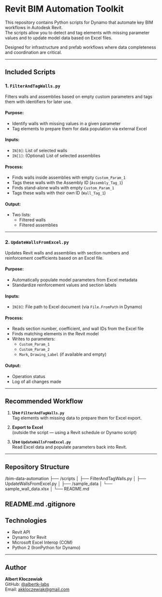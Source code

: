 # Revit BIM Automation Toolkit

This repository contains Python scripts for Dynamo that automate key BIM workflows in Autodesk Revit.  
The scripts allow you to detect and tag elements with missing parameter values and to update model data based on Excel files.

Designed for infrastructure and prefab workflows where data completeness and coordination are critical.

---

##  Included Scripts

### 1. `FilterAndTagWalls.py`

Filters walls and assemblies based on empty custom parameters and tags them with identifiers for later use.

####  Purpose:
- Identify walls with missing values in a given parameter
- Tag elements to prepare them for data population via external Excel

####  Inputs:
- `IN[0]`: List of selected walls
- `IN[1]`: (Optional) List of selected assemblies

####  Process:
- Finds walls inside assemblies with empty `Custom_Param_1`
- Tags these walls with the Assembly ID (`Assembly_Tag_1`)
- Finds stand-alone walls with empty `Custom_Param_1`
- Tags these walls with their own ID (`Wall_Tag_1`)

####  Output:
- Two lists:
  - Filtered walls
  - Filtered assemblies

---

### 2. `UpdateWallsFromExcel.py`

Updates Revit walls and assemblies with section numbers and reinforcement coefficients based on an Excel file.

####  Purpose:
- Automatically populate model parameters from Excel metadata
- Standardize reinforcement values and section labels

####  Inputs:
- `IN[0]`: File path to Excel document (via `File.FromPath` in Dynamo)

####  Process:
- Reads section number, coefficient, and wall IDs from the Excel file
- Finds matching elements in the Revit model
- Writes to parameters:
  - `Custom_Param_1`
  - `Custom_Param_2`
  - `Mark`, `Drawing_Label` (if available and empty)

####  Output:
- Operation status
- Log of all changes made

---

##  Recommended Workflow

1. **Use `FilterAndTagWalls.py`**  
   Tag elements with missing data to prepare them for Excel export.

2. **Export to Excel**  
   (outside the script — using a Revit schedule or Dynamo script)

3. **Use `UpdateWallsFromExcel.py`**  
   Read Excel data and populate parameters back into Revit.

---

##  Repository Structure
/bim-data-automation
├── /scripts
│   ├── FilterAndTagWalls.py
│   ├── UpdateWallsFromExcel.py
│
├── /sample_data
│   └── sample_wall_data.xlsx
│
└── README.md


README.md
.gitignore
---

##  Technologies

- Revit API
- Dynamo for Revit
- Microsoft Excel Interop (COM)
- Python 2 (IronPython for Dynamo)

---

##  Author

**Albert Kłoczewiak**  
GitHub: [@albertk-labs](https://github.com/albertk-labs)  
Email: akkloczewiak@gmail.com
